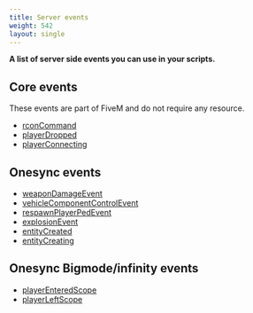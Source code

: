```yaml
---
title: Server events
weight: 542
layout: single
---
```


**A list of server side events you can use in your scripts.**

Core events
-----------

These events are part of FiveM and do not require any resource.

- [rconCommand](../list/rconCommand)
- [playerDropped](../list/playerDropped)
- [playerConnecting](../list/playerConnecting)


Onesync events
-----------
- [weaponDamageEvent](../list/weaponDamageEvent)
- [vehicleComponentControlEvent](../list/vehicleComponentControlEvent)
- [respawnPlayerPedEvent](../list/respawnPlayerPedEvent)
- [explosionEvent](../list/explosionEvent)
- [entityCreated](../list/entityCreated)
- [entityCreating](../list/entityCreating)


Onesync Bigmode/infinity events
-----------
- [playerEnteredScope](../list/playerEnteredScope)
- [playerLeftScope](../list/playerLeftScope)
